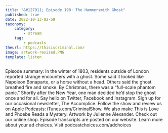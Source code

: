 ```yaml
---
title: "&#127911; Episode 198: The Hammersmith Ghost"
published: true
date: 2022-10-13-02-59
taxonomy:
    category:
        - stream
    tag:
        - podcasts
theurl: https://thisiscriminal.com/
image: artwork-resized.PNG
template: listen
---
```


Episode summary: In the winter of 1803, residents outside of London reported strange encounters with a ghost. Some said it looked like Napoleon Bonaparte, or a horse without a head. Others said the ghost breathed fire and smoke. By Christmas, there was a &ldquo;full-scale phantom panic.&rdquo; Shortly after the New Year, one man decided he&rsquo;d stop the ghost once and for all. Say hello on Twitter, Facebook and Instagram. Sign up for our occasional newsletter, The Accomplice. Follow the show and review us on Apple Podcasts: iTunes.com/CriminalShow. We also make This is Love and Phoebe Reads a Mystery. Artwork by Julienne Alexander. Check out our online shop. Episode transcripts are posted on our website. Learn more about your ad choices. Visit podcastchoices.com/adchoices

